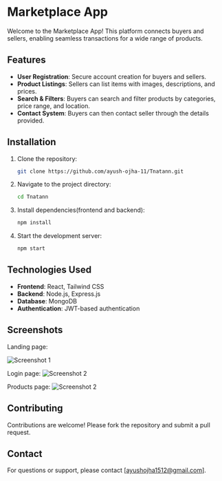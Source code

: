 # Marketplace App

Welcome to the Marketplace App! This platform connects buyers and sellers, enabling seamless transactions for a wide range of products.

## Features

- **User Registration**: Secure account creation for buyers and sellers.
- **Product Listings**: Sellers can list items with images, descriptions, and prices.
- **Search & Filters**: Buyers can search and filter products by categories, price range, and location.
- **Contact System**: Buyers can then contact seller through the details provided.

## Installation

1. Clone the repository:
   ```bash
   git clone https://github.com/ayush-ojha-11/Tnatann.git
   ```
2. Navigate to the project directory:
   ```bash
   cd Tnatann
   ```
3. Install dependencies(frontend and backend):
   ```bash
   npm install
   ```
4. Start the development server:
   ```bash
   npm start
   ```

## Technologies Used

- **Frontend**: React, Tailwind CSS
- **Backend**: Node.js, Express.js
- **Database**: MongoDB
- **Authentication**: JWT-based authentication

## Screenshots

Landing page:

![Screenshot 1](https://github.com/user-attachments/assets/77878685-f2a7-4bc3-832a-738811471d8d)

Login page:
![Screenshot 2](https://github.com/user-attachments/assets/f77b37b3-4eb2-41aa-b88f-0ce4f5233ca9)

Products page:
![Screenshot 2](https://github.com/user-attachments/assets/b1bb6c05-c033-4880-be79-1aa0846b332e)

## Contributing

Contributions are welcome! Please fork the repository and submit a pull request.

## Contact

For questions or support, please contact [ayushojha1512@gmail.com].
